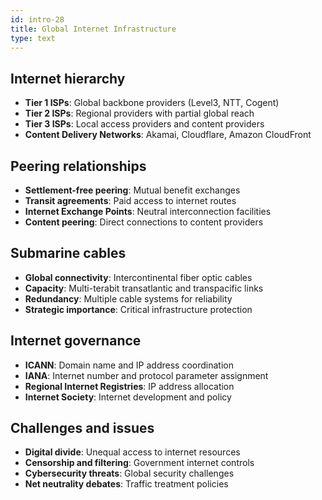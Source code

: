 ```yaml
---
id: intro-28
title: Global Internet Infrastructure
type: text
---
```



## Internet hierarchy

- **Tier 1 ISPs**: Global backbone providers (Level3, NTT, Cogent)
- **Tier 2 ISPs**: Regional providers with partial global reach
- **Tier 3 ISPs**: Local access providers and content providers
- **Content Delivery Networks**: Akamai, Cloudflare, Amazon CloudFront

## Peering relationships

- **Settlement-free peering**: Mutual benefit exchanges
- **Transit agreements**: Paid access to internet routes
- **Internet Exchange Points**: Neutral interconnection facilities
- **Content peering**: Direct connections to content providers

## Submarine cables

- **Global connectivity**: Intercontinental fiber optic cables
- **Capacity**: Multi-terabit transatlantic and transpacific links
- **Redundancy**: Multiple cable systems for reliability
- **Strategic importance**: Critical infrastructure protection

## Internet governance

- **ICANN**: Domain name and IP address coordination
- **IANA**: Internet number and protocol parameter assignment
- **Regional Internet Registries**: IP address allocation
- **Internet Society**: Internet development and policy

## Challenges and issues

- **Digital divide**: Unequal access to internet resources
- **Censorship and filtering**: Government internet controls
- **Cybersecurity threats**: Global security challenges
- **Net neutrality debates**: Traffic treatment policies